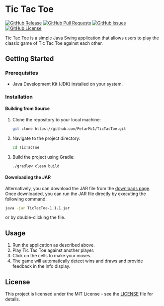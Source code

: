 # Tic Tac Toe

[![GitHub Release](https://img.shields.io/github/v/release/PetarMc1/TicTacToe?logo=GitHub)](https://github.com/PetarMc1/TicTacToe/releases)
[![GitHub Pull Requests](https://img.shields.io/github/issues-pr/PetarMc1/TicTacToe?logo=Github)](https://github.com/PetarMc1/TicTacToe/pulls)
[![GitHub Issues](https://img.shields.io/github/issues/PetarMc1/TicTacToe?logo=Github)](https://github.com/PetarMc1/TicTacToe/issues)
[![GitHub License](https://img.shields.io/github/license/PetarMc1/TicTacToe)](https://github.com/PetarMc1/TicTacToe/blob/master/LICENSE)


Tic Tac Toe is a simple Java Swing application that allows users to play the 
classic game of Tic Tac Toe against each other.

## Getting Started

### Prerequisites

- Java Development Kit (JDK) installed on your system.

### Installation

#### Building from Source

1. Clone the repository to your local machine:

    ```bash
    git clone https://github.com/PetarMc1/TicTacToe.git
    ```

2. Navigate to the project directory:

    ```bash
    cd TicTacToe
    ```

3. Build the project using Gradle:

    ```bash
    ./gradlew clean build
    ```

#### Downloading the JAR

Alternatively, you can download the JAR file from the [downloads page](https://petarmc.com/projects/TicTacToe/downloads). 
Once downloaded, you can run the JAR file directly by executing the following command:

```bash
java -jar TicTacToe-1.1.1.jar
```

or by double-clicking the file.

## Usage

1. Run the application as described above.
2. Play Tic Tac Toe against another player.
3. Click on the cells to make your moves.
4. The game will automatically detect wins and draws and provide feedback in the info display.

## License

This project is licensed under the MIT License - see the [LICENSE](LICENSE) file for details.
